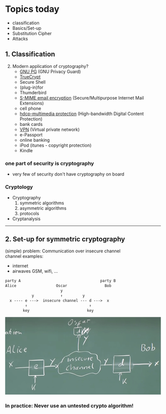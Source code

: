 # Topics today  
- classification  
- Basics/Set-up  
- Substitution Cipher  
- Attacks  

## 1. **Classification**
2. Modern application of cryptography?
	- [GNU PG](https://en.wikipedia.org/wiki/GNU_Privacy_Guard) (GNU Privacy Guard)
	- [TrueCrypt](https://en.wikipedia.org/wiki/TrueCrypt)
	- Secure Shell
	- (plug-in)for
	- Thumderbird
	- [S-MIME email encryption](https://docs.microsoft.com/en-us/exchange/security-and-compliance/smime-exo/smime-exo) (Secure/Multipurpose Internet Mail Extensions)
	- cell phone
	- [hdcp-multimedia protection](https://en.wikipedia.org/wiki/High-bandwidth_Digital_Content_Protection) (High-bandwidth Digital Content Protection)
	- bank cards
	- [VPN](https://en.wikipedia.org/wiki/Virtual_private_network) (Virtual private network)
	- e-Passport
	- online banking
	- iPod (itunes - copyright protection)
	- Kindle

### one part of security is cryptography
* very few of security don't have cryptography on board


### Cryptology
* Cryptography
	1. symmetric algorithms
	2. asymmetric algorithms
	3. protocols
* Cryptanalysis

---

## 2. Set-up for symmetric cryptography  
(simple) problem: Communication over insecure channel  
channel examples:    
- internet  
- airwaves GSM, wifi, ...  

```
party A                                    party B  
Alice                  Oscar                 Bob  
                         y  
            y            ↑         y	
  x	---- e --->  insecure channel --- d --->  x  
         ↑                            ↑
        key                          key
```
<img src="figures/lecture1/fig1.jpg"
     alt="example1"
     style="" />  

### In practice: Never use an untested crypto algorithm!  























